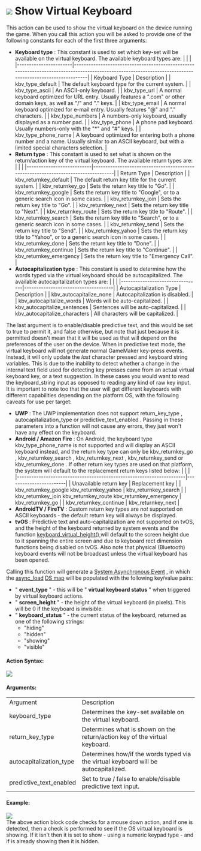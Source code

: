 #  ![](https://gms.magecorn.com/Manual/assets/Images/Scripting_Reference/Drag_And_Drop/Reference/Mouse_And_Keyboard/i_VirtualKeyboard_Show.png) Show Virtual Keyboard

This action can be used to show the virtual keyboard on the device
running the game. When you call this action you will be asked to provide
one of the following constants for each of the first three arguments:

-   **Keyboard type** : This constant is used to set which key-set will
    be available on the virtual keyboard. The available keyboard types
    are:
    |                       |                                                                                                                                                          |
    |-----------------------|----------------------------------------------------------------------------------------------------------------------------------------------------------|
    | Keyboard Type         | Description                                                                                                                                              |
    |  kbv_type_default     | The default keyboard type for the current system.                                                                                                        |
    |  kbv_type_ascii       | An ASCII-only keyboard.                                                                                                                                  |
    |  kbv_type_url         | A normal keyboard optimized for URL entry. Usually features a ".com" or other domain keys, as well as "/" and "." keys.                                  |
    |  kbv_type_email       | A normal keyboard optimized for e-mail entry. Usually features "@" and "." characters.                                                                   |
    |  kbv_type_numbers     | A numbers-only keyboard, usually displayed as a number pad.                                                                                              |
    |  kbv_type_phone       | A phone pad keyboard. Usually numbers-only with the "\*" and "#" keys.                                                                                   |
    |  kbv_type_phone_name  | A keyboard optimized for entering both a phone number and a name. Usually similar to an ASCII keyboard, but with a limited special characters selection. |
-   **Return type** : This constant is used to set what is shown on the
    return/action key of the virtual keyboard. The available return
    types are:
    |                           |                                                                                   |
    |---------------------------|-----------------------------------------------------------------------------------|
    | Return Type               | Description                                                                       |
    |  kbv_returnkey_default    | The default return key title for the current system.                              |
    |  kbv_returnkey_go         | Sets the return key title to "Go".                                                |
    |  kbv_returnkey_google     | Sets the return key title to "Google", or to a generic search icon in some cases. |
    |  kbv_returnkey_join       | Sets the return key title to "Go".                                                |
    |  kbv_returnkey_next       | Sets the return key title to "Next".                                              |
    |  kbv_returnkey_route      | Sets the return key title to "Route".                                             |
    |  kbv_returnkey_search     | Sets the return key title to "Search", or to a generic search icon in some cases. |
    |  kbv_returnkey_send       | Sets the return key title to "Send".                                              |
    |  kbv_returnkey_yahoo      | Sets the return key title to "Yahoo", or to a generic search icon in some cases.  |
    |  kbv_returnkey_done       | Sets the return key title to "Done".                                              |
    |  kbv_returnkey_continue   | Sets the return key title to "Continue".                                          |
    |  kbv_returnkey_emergency  | Sets the return key title to "Emergency Call".                                    |
-   **Autocapitalization type** : This constant is used to determine how
    the words typed via the virtual keyboard should be autocapitalized.
    The available autocapitalization types are:
    |                                 |                                     |
    |---------------------------------|-------------------------------------|
    | Autocapitalization Type         | Description                         |
    |  kbv_autocapitalize_none        | Autocapitalization is disabled.     |
    |  kbv_autocapitalize_words       | Words will be auto-capitalized.     |
    |  kbv_autocapitalize_sentences   | Sentences will be auto-capitalized. |
    |  kbv_autocapitalize_characters  | All characters will be capitalized. |

The last argument is to enable/disable predictive text, and this would
be set to true to permit it, and false otherwise, but note that just
because it is permitted doesn't mean that it will be used as that will
depend on the preferences of the user on the device. When in predictive
text mode, the virtual keyboard will not generate normal GameMaker
key-press events. Instead, it will only update the *last* character
pressed and keyboard string variables. This is due to the inability to
detect whether a change in the internal text field used for detecting
key presses came from an actual virtual keyboard key, or a text
suggestion. In these cases you would want to read the keyboard_string
input as opposed to reading any kind of raw key input. It is important
to note too that the user will get different keyboards with different
capabilities depending on the platform OS, with the following caveats
for use per target:

-   **UWP** : The UWP implementation does not support return_key_type ,
    autocapitalization_type or predictive_text_enabled . Passing in
    these parameters into a function will not cause any errors, they
    just won't have any effect on the keyboard.
-   **Android / Amazon Fire** : On Android, the keyboard type
    kbv_type_phone_name is not supported and will display an ASCII
    keyboard instead, and the return key type can only be
    kbv_returnkey_go , kbv_returnkey_search , kbv_returnkey_next ,
    kbv_returnkey_send or kbv_returnkey_done . If other return key types
    are used on that platform, the system will default to the
    replacement return keys listed below:
    |                                                                      |                        |
    |----------------------------------------------------------------------|------------------------|
    | Unavailable return key                                               | Replacement key        |
    |  kbv_returnkey_google kbv_returnkey_yahoo                            |  kbv_returnkey_search  |
    |  kbv_returnkey_join kbv_returnkey_route kbv_returnkey_emergency      |  kbv_returnkey_go      |
    |  kbv_returnkey_continue                                              |  kbv_returnkey_next    |
-   **AndroidTV / FireTV** : Custom return key types are *not* supported
    on ASCII keyboards - the default return key will always be
    displayed.
-   **tvOS** : Predictive text and auto-capitalization are not supported
    on tvOS, and the height of the keyboard returned by system events
    and the function [ keyboard_virtual_height()
    ](../../../GameMaker_Language/GML_Reference/Game_Input/Virtual_Keys_And_Keyboards/keyboard_virtual_height)
    will default to the screen height due to it spanning the entire
    screen and due to keyboard rect dimension functions being disabled
    on tvOS. Also note that physical (Bluetooth) keyboard events will
    not be broadcast unless the virtual keyboard has been opened.

Calling this function will generate a [System Asynchronous
Event](../../../The_Asset_Editors/Object_Properties/Async_Events) ,
in which the
[async_load](../../../GameMaker_Language/GML_Overview/Variables/Builtin_Global_Variables/async_load)
[DS
map](../../../GameMaker_Language/GML_Reference/Data_Structures/DS_Maps/DS_Maps)
will be populated with the following key/value pairs:

-   " **event_type** " - this will be " **virtual keyboard status** "
    when triggered by virtual keyboard actions.
-   " **screen_height** " - the height of the virtual keyboard (in
    pixels). This will be 0 if the keyboard is invisible.
-   " **keyboard_status** " - the current status of the keyboard,
    returned as one of the following strings:
    -   "hiding"
    -   "hidden"
    -   "showing"
    -   "visible"

#### Action Syntax:

  
![](https://gms.magecorn.com/Manual/assets/Images/Scripting_Reference/Drag_And_Drop/Reference/Mouse_And_Keyboard/a_VirtualKeyboard_Show.png)  

#### Arguments:

|                         |                                                                                     |
|-------------------------|-------------------------------------------------------------------------------------|
| Argument                | Description                                                                         |
| keyboard_type           | Determines the key-set available on the virtual keyboard.                           |
| return_key_type         | Determines what is shown on the return/action key of the virtual keyboard.          |
| autocapitalization_type | Determines how/if the words typed via the virtual keyboard will be autocapitalized. |
| predictive_text_enabled | Set to true / false to enable/disable predictive text input.                        |

#### Example:

  
![](https://gms.magecorn.com/Manual/assets/Images/Scripting_Reference/Drag_And_Drop/Reference/Mouse_And_Keyboard/a_VirtualKeyboard_Show.png)  
The above action block code checks for a mouse down action, and if one
is detected, then a check is performed to see if the OS virtual keyboard
is showing. If it isn't then it is set to show - using a numeric keypad
type - and if is already showing then it is hidden.
